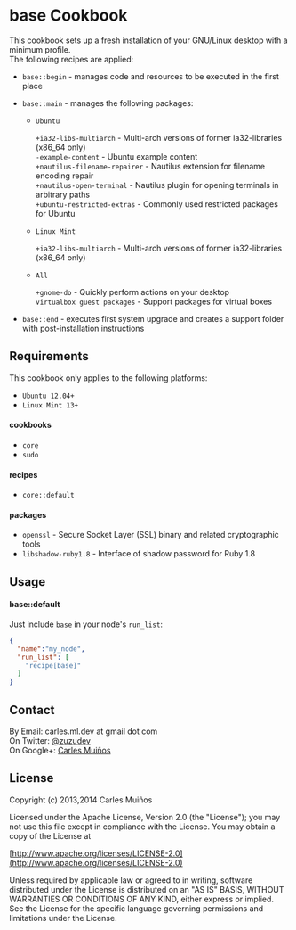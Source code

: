 # base Cookbook

This cookbook sets up a fresh installation of your GNU/Linux desktop with a minimum profile.  
The following recipes are applied:

- `base::begin` - manages code and resources to be executed in the first place

- `base::main` - manages the following packages:
  
  * `Ubuntu`

      `+ia32-libs-multiarch`        - Multi-arch versions of former ia32-libraries (x86_64 only)  
      `-example-content`            - Ubuntu example content  
      `+nautilus-filename-repairer` - Nautilus extension for filename encoding repair  
      `+nautilus-open-terminal`     - Nautilus plugin for opening terminals in arbitrary paths  
      `+ubuntu-restricted-extras`   - Commonly used restricted packages for Ubuntu  

  * `Linux Mint`

      `+ia32-libs-multiarch`        - Multi-arch versions of former ia32-libraries (x86_64 only)  

  * `All`

      `+gnome-do`                   - Quickly perform actions on your desktop  
      `virtualbox guest packages`   - Support packages for virtual boxes

- `base::end` - executes first system upgrade and creates a support folder with post-installation instructions


## Requirements

This cookbook only applies to the following platforms:  
- `Ubuntu 12.04+`
- `Linux Mint 13+`

#### cookbooks
- `core`
- `sudo`

#### recipes
- `core::default`

#### packages
- `openssl`           - Secure Socket Layer (SSL) binary and related cryptographic tools
- `libshadow-ruby1.8` - Interface of shadow password for Ruby 1.8


## Usage

#### base::default
Just include `base` in your node's `run_list`:

```json
{
  "name":"my_node",
  "run_list": [
    "recipe[base]"
  ]
}
```


## Contact

By Email:   carles.ml.dev at gmail dot com  
On Twitter: [@zuzudev](https://twitter.com/zuzudev)  
On Google+: [Carles Muiños](https://plus.google.com/109480759201585988691)


## License

Copyright (c) 2013,2014 Carles Muiños

Licensed under the Apache License, Version 2.0 (the "License");
you may not use this file except in compliance with the License.
You may obtain a copy of the License at

[http://www.apache.org/licenses/LICENSE-2.0](http://www.apache.org/licenses/LICENSE-2.0)

Unless required by applicable law or agreed to in writing, software
distributed under the License is distributed on an "AS IS" BASIS,
WITHOUT WARRANTIES OR CONDITIONS OF ANY KIND, either express or implied.
See the License for the specific language governing permissions and
limitations under the License.

